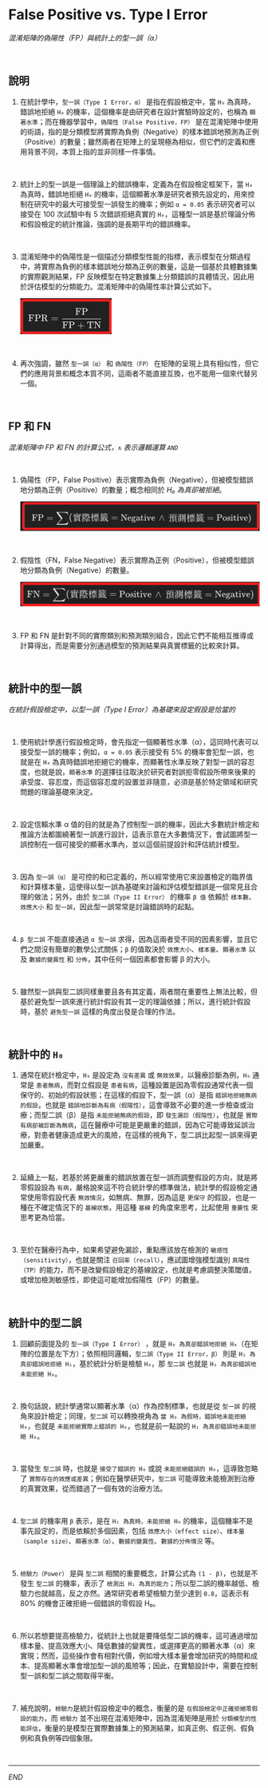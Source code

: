 # False Positive vs. Type I Error

_混淆矩陣的偽陽性（FP）與統計上的型一誤（α）_

<br>

## 說明

1. 在統計學中，`型一誤（Type I Error，α）` 是指在假設檢定中，當 `H₀` 為真時，錯誤地拒絕 `H₀` 的機率，這個機率是由研究者在設計實驗時設定的，也稱為 `顯著水準`；而在機器學習中，`偽陽性（False Positive，FP）` 是在混淆矩陣中使用的術語，指的是分類模型將實際為負例（Negative）的樣本錯誤地預測為正例（Positive）的數量；雖然兩者在矩陣上的呈現極為相似，但它們的定義和應用背景不同，本質上指的並非同樣一件事情。

<br>

2. 統計上的型一誤是一個理論上的錯誤機率，定義為在假設檢定框架下，當 `H₀` 為真時，錯誤地拒絕 `H₀` 的機率，這個顯著水準是研究者預先設定的，用來控制在研究中的最大可接受型一誤發生的機率；例如 `α = 0.05` 表示研究者可以接受在 100 次試驗中有 5 次錯誤拒絕真實的 `H₀`，這種型一誤是基於理論分佈和假設檢定的統計推論，強調的是長期平均的錯誤機率。

<br>

3. 混淆矩陣中的偽陽性是一個描述分類模型性能的指標，表示模型在分類過程中，將實際為負例的樣本錯誤地分類為正例的數量，這是一個基於具體數據集的實際觀測結果，FP 反映模型在特定數據集上分類錯誤的具體情況，因此用於評估模型的分類能力。混淆矩陣中的偽陽性率計算公式如下。

    ![](images/img_25.png)

<br>

4. 再次強調，雖然 `型一誤（α）` 和 `偽陽性（FP）` 在矩陣的呈現上具有相似性，但它們的應用背景和概念本質不同，這兩者不能直接互換，也不能用一個來代替另一個。

<br>

## FP 和 FN

_混淆矩陣中 FP 和 FN 的計算公式，`∧` 表示邏輯運算 `AND`_

<br>

1. 偽陽性（FP，False Positive）表示實際為負例（Negative），但被模型錯誤地分類為正例（Positive）的數量；概念相同於 _H₀ 為真卻被拒絕_。

    ![](images/img_26.png)

<br>

2. 假陰性（FN，False Negative）表示實際為正例（Positive），但被模型錯誤地分類為負例（Negative）的數量。

    ![](images/img_27.png)

<br>

3. FP 和 FN 是針對不同的實際類別和預測類別組合，因此它們不能相互推導或計算得出，而是需要分別通過模型的預測結果與真實標籤的比較來計算。

<br>

## 統計中的型一誤

_在統計假設檢定中，以型一誤（Type I Error）為基礎來設定假設是恰當的_

<br>

1. 使用統計學進行假設檢定時，會先指定一個顯著性水準（α），這同時代表可以接受型一誤的機率；例如，`α = 0.05` 表示接受有 5% 的機率會犯型一誤，也就是在 `H₀` 為真時錯誤地拒絕它的機率，而顯著性水準反映了對型一誤的容忍度，也就是說，`顯著水準` 的選擇往往取決於研究者對誤拒零假設所帶來後果的承受度、容忍度，而這個容忍度的設置並非隨意，必須是基於特定領域和研究問題的理論基礎來決定。

<br>

2. 設定信賴水準 α 值的目的就是為了控制型一誤的機率，因此大多數統計檢定和推論方法都圍繞著型一誤進行設計，這表示意在大多數情況下，會試圖將型一誤控制在一個可接受的顯著水準內，並以這個前提設計和評估統計模型。

<br>

3. 因為 `型一誤（α）` 是可控的和已定義的，所以經常使用它來設置檢定的臨界值和計算樣本量，這使得以型一誤為基礎來討論和評估模型錯誤是一個常見且合理的做法；另外，由於 `型二誤（Type II Error）` 的機率 `β 值` 依賴於 `樣本數`、`效應大小` 和 `型一誤`，因此型一誤常常是討論錯誤時的起點。

<br>

4. `β 型二誤` 不能直接通過 `α 型一誤` 求得，因為這兩者受不同的因素影響，並且它們之間沒有簡單的數學公式關係；`β` 的值取決於 `效應大小`、`樣本量`、`顯著水準` 以及 `數據的變異性` 和 `分佈`，其中任何一個因素都會影響 β 的大小。

<br>

5. 雖然型一誤與型二誤同樣重要且各有其定義，兩者間在重要性上無法比較，但基於避免型一誤來進行統計假設有其一定的理論依據；所以，進行統計假設時，基於 `避免型一誤` 這樣的角度出發是合理的作法。

<br>

## 統計中的 `H₀`

1. 通常在統計檢定中，`H₀` 是設定為 `沒有差異` 或 `無效效果`，以醫療診斷為例，`H₀` 通常是 `患者無病`，而對立假設是 `患者有病`，這種設置是因為零假設通常代表一個保守的、初始的假設狀態；在這樣的假設下，型一誤（α）是指 `錯誤地拒絕無病的假設`，也就是 `錯誤地診斷為有病（假陽性）`，這會導致不必要的進一步檢查或治療；而型二誤（β）是指 `未能拒絕無病的假設`，即 `發生漏診（假陰性）`，也就是 `實際有病卻被診斷為無病`，這在醫療中可能是更嚴重的錯誤，因為它可能導致延誤治療，對患者健康造成更大的風險，在這樣的視角下，型二誤比起型一誤來得更加嚴重。

<br>

2. 延續上一點，若基於將更嚴重的錯誤放置在型一誤而調整假設的方向，就是將零假設設為 `有病`，嚴格說來這不符合統計學的標準做法，統計學的假設檢定通常使用零假設代表 `無效情況`，如無病、無罪，因為這是 `更保守` 的假設，也是一種在不確定情況下的 `基線狀態`，用這種 `基線` 的角度來思考，比起使用 `重要性` 來思考更為恰當。

<br>

3. 至於在醫療行為中，如果希望避免漏診，重點應該放在檢測的 `敏感性（sensitivity）`，也就是關注 `召回率（recall）`，應試圖增強模型識別 `真陽性（TP）`的能力，而不是改變假設檢定的基線設定，也就是考慮調整決策閾值，或增加檢測敏感性，即使這可能增加假陽性（FP）的數量。 

<br>

## 統計中的型二誤

1. 回顧前面提及的 `型一誤（Type I Error）` ，就是 `H₀ 為真卻錯誤地拒絕 H₀`（在矩陣的位置是左下方）；依照相同邏輯，`型二誤（Type II Error，β）` 則是 `H₁ 為真卻錯誤地拒絕 H₁`，基於統計分析是檢驗 `H₀`，那 `型二誤` 也就是 `H₁ 為真卻錯誤地未能拒絕 H₀`。

<br>

2. 換句話說，統計學通常以顯著水準（α）作為控制標準，也就是從 `型一誤` 的視角來設計檢定；同理，`型二誤` 可以轉換視角為 `當 H₀ 為假時，錯誤地未能拒絕 H₀`，也就是 `未能拒絕實際上錯誤的 H₀`，也就是前一點說的 `H₁ 為真卻錯誤地未能拒絕 H₀`。

<br>

3. 當發生 `型二誤` 時，也就是 `接受了錯誤的 H₀` 或說 `未能拒絕錯誤的 H₀`，這導致忽略了 `實際存在的效應或差異`；例如在醫學研究中，`型二誤` 可能導致未能檢測到治療的真實效果，從而錯過了一個有效的治療方法。

<br>

4. `型二誤` 的機率用 `β` 表示，是在 `H₁ 為真時，未能拒絕 H₀` 的機率，這個機率不是事先設定的，而是依賴於多個因素，包括 `效應大小（effect size）`、`樣本量（sample size）`、`顯著水準（α）`、`數據的變異性`、`數據的分佈情況` 等。

<br>

5. `檢驗力（Power）` 是與 `型二誤` 相關的重要概念，計算公式為 `(1 - β)`，也就是不發生 `型二誤` 的機率，表示了 `檢測出 H₁ 為真的能力`；所以型二誤的機率越低、檢驗力也就越高，反之亦然。通常研究者希望檢驗力至少達到 `0.8`，這表示有 80% 的機會正確拒絕一個錯誤的零假設 H₀。

<br>

6. 所以若想要提高檢驗力，從統計上也就是要降低型二誤的機率，這可通過增加樣本量、提高效應大小、降低數據的變異性，或選擇更高的顯著水準（α）來實現；然而，這些操作會有相對代價，例如增大樣本量會增加研究的時間和成本、提高顯著水準會增加型一誤的風險等；因此，在實驗設計中，需要在控制型一誤和型二誤之間取得平衡。

<br>

7. 補充說明，`檢驗力`是統計假設檢定中的概念，衡量的是 `在假設檢定中正確拒絕零假設的能力`，而 `檢驗力` 並不出現在混淆矩陣中，因為混淆矩陣是用於 `分類模型的性能評估`，衡量的是模型在實際數據集上的預測結果，如真正例、假正例、假負例和真負例等四個象限。

<br>

___

_END_